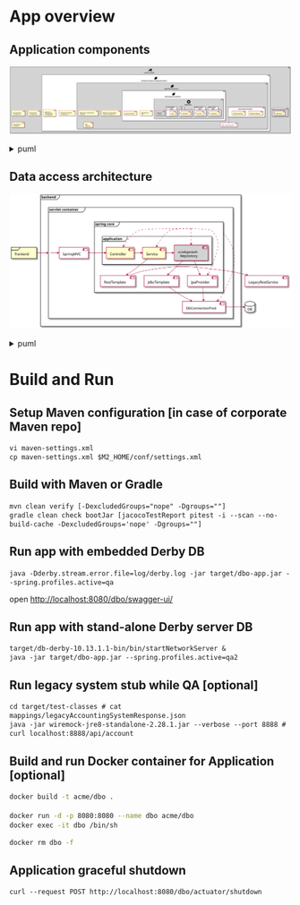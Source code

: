 App overview
============

Application components
----------------------
![structure](img/components-architecture.svg)
<details>
<summary>puml</summary>

```puml
@startuml
!define ICONURL https://raw.githubusercontent.com/tupadr3/plantuml-icon-font-sprites/v2.1.0/devicons
!includeurl ICONURL/coda.puml
!define SPRITESURL https://raw.githubusercontent.com/rabelenda/cicon-plantuml-sprites/v1.0/sprites
!includeurl SPRITESURL/server.puml
!includeurl SPRITESURL/linux.puml
!includeurl SPRITESURL/docker.puml
!includeurl SPRITESURL/java.puml
!includeurl SPRITESURL/tomcat.puml
!includeurl SPRITESURL/cog.puml


component "<$tomcat>\nservlet container" as web_container #lightgray {
    [tcp connection \n management]
    [thread pools \n management]
    [http protocol \n handling]
              
    component "jdbc connection pool" as container_cp {
        [jdbc driver]
    }

    component "<$coda>\nframework modules management system" as spring_boot #white {
        [framework modules \n management]
        [application \n configuration \n management]

        component "<$coda>\napplication framework" as spring_core #lightgray {
            [application configuration \n applying]
            [application components \n context management]
            [AOP \n applying]

            component "jpa persistent provider" as jpa #white {
                [db data mapping]
                [db data caching]
            }
            
            component "jdbc connection pool" as app_cp {
                [jdbc driver]
            }
            jpa --> app_cp

            component "<$coda>\nweb/soap/rest framework" as spring_mvc #white {
                [http protocol \n API]
                [request routing]

                component "<$cog>\napplication" as app #lightgray {
                    [app data \n caching] #lightgray 
                    
                    package "data access \n layer" as dal #white {
                        [repository]
                    }
                    
                    package "business logic \n layer" as bl #white {
                        [service]
                    }
                    
                    package "api \n layer" as cl #white {
                        [controller]
                    }
                    
                    package "presentation \n layer" as pl #white {
                        [view]
                    }

                    service -> repository 
                    controller -> service
                    view -> controller
                }
            }
        }
    }
}
@enduml
```
</details>

Data access architecture
------------------------
![structure](img/data-access-architecture.svg)
<details>
<summary>puml</summary>

```puml
@startuml
frame frontend
frontend -> tomcat

database DB #white
component [LegacyRestService] #white

frame backend {
  frame "servlet container" as tomcat {
    component [SpringMVC] #white
    
    frame "spring core" as spring {
      component [RestTemplate] #white
      component [JpaProvider] #white
      component [JdbcTemplate] #white
      
      frame application {
        component [Repository] <<codegened>> #lightgray
        [Controller] -> [Service]
        Service -> [Repository]
        Repository --> JpaProvider
        Repository --> JdbcTemplate
        
        Service --> RestTemplate
        RestTemplate -> LegacyRestService
      }
    }
    
    component [DbConnectionPool] #white
    JdbcTemplate --> DbConnectionPool
    JpaProvider --> DbConnectionPool
    DbConnectionPool -> DB
    
    spring ..> Controller
    spring ..> Service
    spring ..> Repository
    spring ..> JpaProvider
    spring ..> DbConnectionPool
  }
  
  tomcat -> SpringMVC
  SpringMVC -> Controller
}
@enduml
```
</details>


Build and Run
=============

Setup Maven configuration [in case of corporate Maven repo]
-------------------------
```shell
vi maven-settings.xml
cp maven-settings.xml $M2_HOME/conf/settings.xml
```

Build with Maven or Gradle
--------------------------
```shell
mvn clean verify [-DexcludedGroups="nope" -Dgroups=""]
gradle clean check bootJar [jacocoTestReport pitest -i --scan --no-build-cache -DexcludedGroups='nope' -Dgroups=""]
```

Run app with embedded Derby DB
------------------------------
```shell
java -Dderby.stream.error.file=log/derby.log -jar target/dbo-app.jar --spring.profiles.active=qa
```
open [http://localhost:8080/dbo/swagger-ui/](http://localhost:8080/dbo/swagger-ui/)

Run app with stand-alone Derby server DB
----------------------------------------
```shell
target/db-derby-10.13.1.1-bin/bin/startNetworkServer &
java -jar target/dbo-app.jar --spring.profiles.active=qa2
```

Run legacy system stub while QA [optional]
-------------------------------
```shell script
cd target/test-classes # cat mappings/legacyAccountingSystemResponse.json
java -jar wiremock-jre8-standalone-2.28.1.jar --verbose --port 8888 # curl localhost:8888/api/account
``` 

Build and run Docker container for Application [optional]
----------------------------------------------
```bash
docker build -t acme/dbo .

docker run -d -p 8080:8080 --name dbo acme/dbo
docker exec -it dbo /bin/sh
```
```bash
docker rm dbo -f
```

Application graceful shutdown
-----------------------------
```
curl --request POST http://localhost:8080/dbo/actuator/shutdown
```
